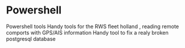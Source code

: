 Powershell
==========

Powershell tools 
Handy tools for the RWS fleet holland , reading remote comports with GPS/AIS information
Handy tool to fix a realy broken postgresql database

